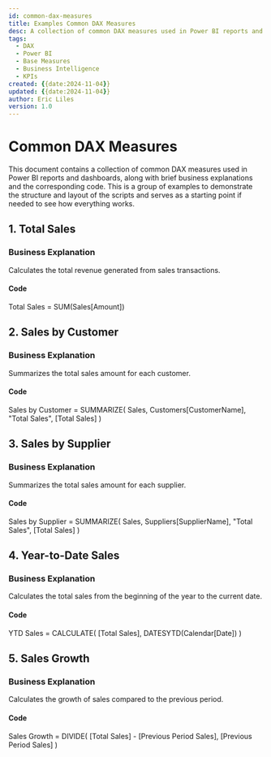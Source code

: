 ```yaml
---
id: common-dax-measures
title: Examples Common DAX Measures
desc: A collection of common DAX measures used in Power BI reports and dashboards, including brief business explanations and corresponding code examples.
tags:
  - DAX
  - Power BI
  - Base Measures
  - Business Intelligence
  - KPIs
created: {{date:2024-11-04}}
updated: {{date:2024-11-04}}
author: Eric Liles
version: 1.0
---
```


# Common DAX Measures

This document contains a collection of common DAX measures used in Power BI reports and dashboards, along with brief business explanations and the corresponding code. This is a group of examples to demonstrate the structure and layout of the scripts and serves as a starting point if needed to see how everything works.

## 1. Total Sales

### Business Explanation
Calculates the total revenue generated from sales transactions.

#### Code

Total Sales = SUM(Sales[Amount])

## 2. Sales by Customer

### Business Explanation
Summarizes the total sales amount for each customer.

#### Code

Sales by Customer =
SUMMARIZE(
    Sales,
    Customers[CustomerName],
    "Total Sales", [Total Sales]
)

## 3. Sales by Supplier

### Business Explanation
Summarizes the total sales amount for each supplier.

#### Code

Sales by Supplier =
SUMMARIZE(
    Sales,
    Suppliers[SupplierName],
    "Total Sales", [Total Sales]
)

## 4. Year-to-Date Sales

### Business Explanation
Calculates the total sales from the beginning of the year to the current date.

#### Code

YTD Sales =
CALCULATE(
    [Total Sales],
    DATESYTD(Calendar[Date])
)

## 5. Sales Growth

### Business Explanation
Calculates the growth of sales compared to the previous period.

#### Code

Sales Growth =
DIVIDE(
    [Total Sales] - [Previous Period Sales],
    [Previous Period Sales]
)



